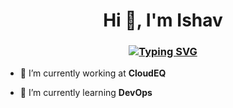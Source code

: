 <h1 align="center">Hi 👋, I'm Ishav</h1>
<h3 align="center"><a href="https://git.io/typing-svg"><img src="https://readme-typing-svg.demolab.com?font=Fira+Code&duration=3000&pause=1000&random=false&width=503&lines=A+passionate+Software+Engineer+from+India" alt="Typing SVG" /></a></h3>

- 🔭 I’m currently working at **CloudEQ**

- 🌱 I’m currently learning **DevOps**

